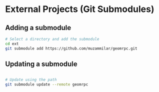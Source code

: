 # External Projects (Git Submodules)


## Adding a submodule
```sh
# Select a directory and add the submodule
cd ext
git submodule add https://github.com/muzammilar/geomrpc.git
```

## Updating a submodule
```sh

# Update using the path
git submodule update --remote geomrpc
```
